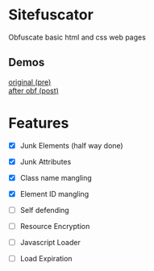 # Sitefuscator
Obfuscate basic html and css web pages

## Demos
[original (pre)](https://pre.sf.jooo.tech)
<br>
[after obf (post)](https://post.sf.jooo.tech)

# Features
- [x] Junk Elements (half way done)
- [x] Junk Attributes
      
- [x] Class name mangling
- [x] Element ID mangling
      
- [ ] Self defending
- [ ] Resource Encryption
      
- [ ] Javascript Loader
- [ ] Load Expiration
